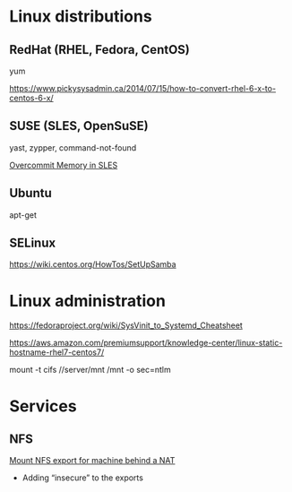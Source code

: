 # Linux distributions

## RedHat (RHEL, Fedora, CentOS)

yum

https://www.pickysysadmin.ca/2014/07/15/how-to-convert-rhel-6-x-to-centos-6-x/

## SUSE (SLES, OpenSuSE)

yast, zypper, command-not-found

[Overcommit Memory in SLES](https://www.novell.com/support/kb/doc.php?id=7002775)

## Ubuntu

apt-get

## SELinux

https://wiki.centos.org/HowTos/SetUpSamba


# Linux administration

https://fedoraproject.org/wiki/SysVinit_to_Systemd_Cheatsheet

https://aws.amazon.com/premiumsupport/knowledge-center/linux-static-hostname-rhel7-centos7/

mount -t cifs //server/mnt /mnt -o sec=ntlm


# Services

## NFS

[Mount NFS export for machine behind a NAT](https://blog.bigon.be/2013/02/08/mount-nfs-export-for-machine-behind-a-nat/)
- Adding “insecure” to the exports
